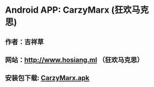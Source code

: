 # Android APP: CarzyMarx (狂欢马克思)

## 作者：吉祥草

## 网站：http://www.hosiang.ml （狂欢马克思）

## 安装包下载: [CarzyMarx.apk](https://github.com/Hosiang1026/CarzyMarx/raw/master/app/release/app-release.apk) 
